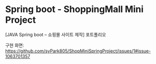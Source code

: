 # Spring boot - ShoppingMall Mini Project
[JAVA Spring boot – 쇼핑몰 사이트 제작] 포트폴리오


구현 화면: https://github.com/syPark805/ShopMiniSpringProject/issues/1#issue-1063701357
